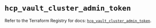 # `hcp_vault_cluster_admin_token`

Refer to the Terraform Registry for docs: [`hcp_vault_cluster_admin_token`](https://registry.terraform.io/providers/hashicorp/hcp/0.102.0/docs/resources/vault_cluster_admin_token).
